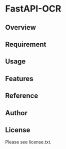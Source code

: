 # FastAPI-OCR 

## Overview


## Requirement


## Usage


## Features


## Reference


## Author


## License

Please see license.txt.
